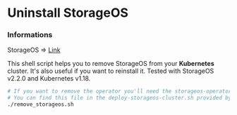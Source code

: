 # Uninstall StorageOS

### Informations
StorageOS => [Link](https://docs.storageos.com)

This shell script helps you to remove StorageOS from your **Kubernetes** cluster.
It's also useful if you want to reinstall it.
Tested with StorageOS v2.2.0 and Kubernetes v1.18.

```bash
# If you want to remove the operator you'll need the storageos-operator.yaml
# You can find this file in the deploy-storageos-cluster.sh provided by StorageOS
./remove_storageos.sh
```
